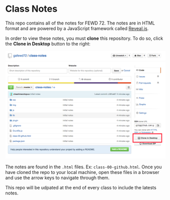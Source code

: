 # Class Notes

This repo contains all of the notes for FEWD 72. The notes are in HTML format and are powered by a JavaScript framework called [Reveal.js](http://lab.hakim.se/reveal-js/).

In order to view these notes, you must __clone__ this repository. To do so, click the __Clone in Desktop__ button to the right:

![Clone To Desktop](img/readme/clone-to-desktop.png)

The notes are found in the `.html` files. Ex: `class-00-github.html`. Once you have cloned the repo to your local machine, open these files in a browser and use the arrow keys to navigate through them.

This repo will be udpated at the end of every class to include the latests notes.
